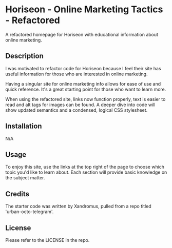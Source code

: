 # Horiseon - Online Marketing Tactics - Refactored
A refactored homepage for Horiseon with educational information about online marketing.

## Description

I was motivated to refactor code for Horiseon because I feel their site has useful information for those who are interested in online marketing.

Having a singular site for online marketing info allows for ease of use and quick reference. It's a great starting point for those who want to learn more.

When using the refactored site, links now function properly, text is easier to read and alt tags for images can be found. A deeper dive into code will show updated semantics and a condensed, logical CSS stylesheet.

## Installation

N/A

## Usage

To enjoy this site, use the links at the top right of the page to choose which topic you'd like to learn about. Each section will provide basic knowledge on the subject matter.

## Credits

The starter code was written by Xandromus, pulled from a repo titled 'urban-octo-telegram'.

## License

Please refer to the LICENSE in the repo.
